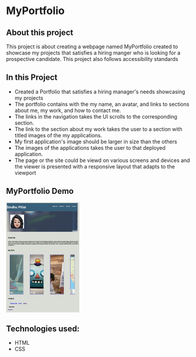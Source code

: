 # MyPortfolio

## About this project
This project is about creating a webpage named MyPortfolio created to showcase my projects that satisfies a hiring manger who is looking for a prospective candidate. This project also follows accessibility standards


## In this Project
- Created a Portfolio that satisfies a hiring manager's needs showcasing my projects
- The portfolio contains with the my name, an avatar, and links to sections about me, my work, and how to contact me.
- The links in the navigation takes the UI scrolls to the corresponding section.
- The link to the section about my work takes the user to a section with titled images of the my applications.
- My first application's image should be larger in size than the others
- The images of the applications takes the user to that deployed application.
- The page or the site could be viewd on various screens and devices
and the viewer is presented with a responsive layout that adapts to the viewport

## MyPortfolio Demo

<img src="/assets/profile.png " alt="my profile" height = 300 width= 200 />

## Technologies used:
- HTML
- CSS
